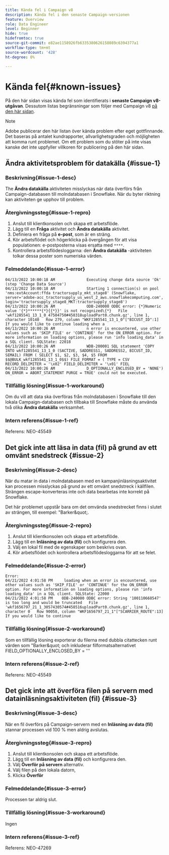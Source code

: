 ```yaml
---
title: Kända fel i Campaign v8
description: Kända fel i den senaste Campaign-versionen
feature: Overview
role: Data Engineer
level: Beginner
hide: true
hidefromtoc: true
source-git-commit: e82ae1158926fb6335380626158089c6394377a1
workflow-type: tm+mt
source-wordcount: '428'
ht-degree: 0%

---
```


# Kända fel{#known-issues}

På den här sidan visas kända fel som identifierats i **senaste Campaign v8-utgåvan**. Dessutom listas begränsningar som följer med Campaign v8 [på den här sidan](known-limitations.md).


>[!NOTE]
>
>Adobe publicerar den här listan över kända problem efter eget gottfinnande. Det baseras på antalet kundrapporter, allvarlighetsgraden och möjligheten att komma runt problemet. Om ett problem som du stöter på inte visas kanske det inte uppfyller villkoren för publicering på den här sidan.

## Ändra aktivitetsproblem för datakälla {#issue-1}

### Beskrivning{#issue-1-desc}

The **Ändra datakälla** aktiviteten misslyckas när data överförs från Campaign-databasen till molndatabasen i Snowflake. När du byter riktning kan aktiviteten ge upphov till problem.

### Återgivningssteg{#issue-1-repro}

1. Anslut till klientkonsolen och skapa ett arbetsflöde.
1. Lägg till en **Fråga** aktivitet och **Ändra datakälla** aktivitet.
1. Definiera en fråga på **e-post**, som är en sträng.
1. Kör arbetsflödet och högerklicka på övergången för att visa populationen: e-postposterna visas ersatta med `****`.
1. Kontrollera arbetsflödesloggarna: den **Ändra datakälla** -aktiviteten tolkar dessa poster som numeriska värden.

### Felmeddelande{#issue-1-error}

```
04/13/2022 10:00:18 AM              Executing change data source 'Ok' (step 'Change Data Source')
04/13/2022 10:00:18 AM              Starting 1 connection(s) on pool 'nms:extAccount:ffda tractorsupply_mkt_stage8' (Snowflake, server='adobe-acc_tractorsupply_us_west_2_aws.snowflakecomputing.com', login='tractorsupply_stage8_MKT:tractorsupply_stage8')
04/13/2022 10:00:26 AM              ODB-240000 ODBC error: {*}Numeric value '{*}******{*}{{*}}' is not recognized\{*}   File 'wkf1285541_13_1_0_47504750#458318uploadPart0.chunk.gz', line 1, character 10140   Row 279, column "WKF1285541_13_1_0"["BICUST_ID":1]   If you would like to continue loading when a
04/13/2022 10:00:26 AM              n error is encountered, use other values such as 'SKIP_FILE' or 'CONTINUE' for the ON_ERROR option. For more information on loading options, please run 'info loading_data' in a SQL client. SQLState: 22018
04/13/2022 10:00:26 AM              WDB-200001 SQL statement 'COPY INTO wkf1285541_13_1_0 (SACTIVE, SADDRESS1, SADDRESS2, BICUST_ID, SEMAIL) FROM ( SELECT $1, $2, $3, $4, $5 FROM $$@BULK_wkf1285541_13_1_0$$) FILE_FORMAT = ( TYPE = CSV RECORD_DELIMITER = '\x02' FIELD_DELIMITER = '\x01' FIEL
04/13/2022 10:00:26 AM              D_OPTIONALLY_ENCLOSED_BY = 'NONE') ON_ERROR = ABORT_STATEMENT PURGE = TRUE' could not be executed.
```

### Tillfällig lösning{#issue-1-workaround}

Om du vill att data ska överföras från molndatabasen i Snowflake till den lokala Campaign-databasen och tillbaka till Snowflake måste du använda två olika **Ändra datakälla** verksamhet.

### Intern referens{#issue-1-ref}

Referens: NEO-45549



## Det gick inte att läsa in data (fil) på grund av ett omvänt snedstreck {#issue-2}

### Beskrivning{#issue-2-desc}

När du matar in data i molndatabasen med en kampanjinläsningsaktivitet kan processen misslyckas på grund av ett omvänt snedstreck i källfilen. Strängen escape-konverteras inte och data bearbetas inte korrekt på Snowflake.

Det här problemet uppstår bara om det omvända snedstrecket finns i slutet av strängen, till exempel: &quot;Barker\&quot;.


### Återgivningssteg{#issue-2-repro}

1. Anslut till klientkonsolen och skapa ett arbetsflöde.
1. Lägg till en **Inläsning av data (fil)** och konfigurera den.
1. Välj en lokal fil med de egenskaper som beskrivs ovan.
1. Kör arbetsflödet och kontrollera arbetsflödesloggarna för att se felet.


### Felmeddelande{#issue-2-error}

```
Error:
04/21/2022 4:01:58 PM     loading when an error is encountered, use other values such as 'SKIP_FILE' or 'CONTINUE' for the ON_ERROR option. For more information on loading options, please run 'info loading_data' in a SQL client. SQLState: 22000
04/21/2022 4:01:58 PM    ODB-240000 ODBC error: String '100110668547' is too long and would be truncated   File 'wkf1656797_21_1_3057430574#458516uploadPart0.chunk.gz', line 1, character 0   Row 90058, column "WKF1656797_21_1"["SCARRIER_ROUTE":13]   If you would like to continue
```

### Tillfällig lösning{#issue-2-workaround}

Som en tillfällig lösning exporterar du filerna med dubbla citattecken runt värden som &quot;Barker\&quot; och inkluderar filformatsalternativet FIELD_OPTIONALLY_ENCLOSED_BY = &#39;&#39;&#39;

### Intern referens{#issue-2-ref}

Referens: NEO-45549


## Det gick inte att överföra filen på servern med datainläsningsaktiviteten (fil) {#issue-3}

### Beskrivning{#issue-3-desc}

När en fil överförs på Campaign-servern med en **Inläsning av data (fil)** stannar processen vid 100 % men aldrig avslutas.

### Återgivningssteg{#issue-3-repro}

1. Anslut till klientkonsolen och skapa ett arbetsflöde.
1. Lägg till en **Inläsning av data (fil)** och konfigurera den.
1. Välj **Överför på servern** alternativ.
1. Välj filen på den lokala datorn,
1. Klicka **Överför**


### Felmeddelande{#issue-3-error}

Processen tar aldrig slut.

### Tillfällig lösning{#issue-3-workaround}

Ingen

### Intern referens{#issue-3-ref}

Referens: NEO-47269
